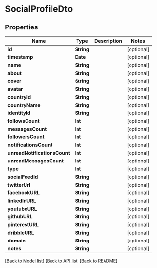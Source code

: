 # SocialProfileDto

## Properties
Name | Type | Description | Notes
------------ | ------------- | ------------- | -------------
**id** | **String** |  | [optional] 
**timestamp** | **Date** |  | [optional] 
**name** | **String** |  | [optional] 
**about** | **String** |  | [optional] 
**cover** | **String** |  | [optional] 
**avatar** | **String** |  | [optional] 
**countryId** | **String** |  | [optional] 
**countryName** | **String** |  | [optional] 
**identityId** | **String** |  | [optional] 
**followsCount** | **Int** |  | [optional] 
**messagesCount** | **Int** |  | [optional] 
**followersCount** | **Int** |  | [optional] 
**notificationsCount** | **Int** |  | [optional] 
**unreadNotificationsCount** | **Int** |  | [optional] 
**unreadMessagesCount** | **Int** |  | [optional] 
**type** | **Int** |  | [optional] 
**socialFeedId** | **String** |  | [optional] 
**twitterUrl** | **String** |  | [optional] 
**facebookURL** | **String** |  | [optional] 
**linkedInURL** | **String** |  | [optional] 
**youtubeURL** | **String** |  | [optional] 
**githubURL** | **String** |  | [optional] 
**pinterestURL** | **String** |  | [optional] 
**dribbleURL** | **String** |  | [optional] 
**domain** | **String** |  | [optional] 
**notes** | **String** |  | [optional] 

[[Back to Model list]](../README.md#documentation-for-models) [[Back to API list]](../README.md#documentation-for-api-endpoints) [[Back to README]](../README.md)


